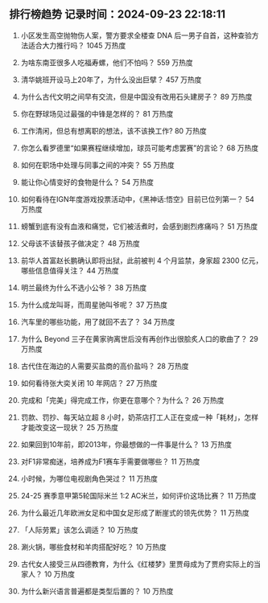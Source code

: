 
## 排行榜趋势 记录时间：2024-09-23 22:18:11
  
  1. 小区发生高空抛物伤人案，警方要求全楼查 DNA 后一男子自首，这种查验方法适合大力推行吗？ 1045 万热度
    
  2. 为啥东南亚很多人吃福寿螺，他们不怕吗？ 559 万热度
    
  3. 清华姚班开设马上20年了，为什么没出巨擘？ 457 万热度
    
  4. 为什么古代文明之间早有交流，但是中国没有改用石头建房子？ 89 万热度
    
  5. 你在野球场见过最强的中锋是怎样的？ 81 万热度
    
  6. 工作清闲，但总有想离职的想法，该不该换工作? 80 万热度
    
  7. 你怎么看罗德里“如果赛程继续增加，球员可能考虑罢赛”的言论？ 68 万热度
    
  8. 如何在职场中处理与同事之间的冲突？ 55 万热度
    
  9. 能让你心情变好的食物是什么？ 54 万热度
    
  10. 如何看待在IGN年度游戏投票活动中，《黑神话:悟空》目前已位列第一？ 54 万热度
    
  11. 螃蟹到底有没有血液和痛觉，它们被活煮时，会感到剧烈疼痛吗？ 51 万热度
    
  12. 父母该不该替孩子做决定？ 48 万热度
    
  13. 前华人首富赵长鹏确认即将出狱，此前被判 4 个月监禁，身家超 2300 亿元，哪些信息值得关注？ 44 万热度
    
  14. 明兰最终为什么不选小公爷？ 38 万热度
    
  15. 为什么成龙叫哥，而周星驰叫爷呢？ 37 万热度
    
  16. 汽车里的哪些功能，用了就回不去了？ 34 万热度
    
  17. 为什么 Beyond 三子在黄家驹离世后没有再创作出很脍炙人口的歌曲了？ 29 万热度
    
  18. 古代住在海边的人需要买盐商的高价盐吗？ 28 万热度
    
  19. 如何看待张大奕关闭 10 年网店？ 27 万热度
    
  20. 完成和「完美」得完成工作，你更在意哪个？为什么？ 26 万热度
    
  21. 罚款、罚抄、每天站立超 8 小时，奶茶店打工人正在变成一种「耗材」，怎样才能改变这一现状？ 25 万热度
    
  22. 如果回到10年前，即2013年，你最想做的一件事是什么？ 13 万热度
    
  23. 对F1非常痴迷，培养成为F1赛车手需要做哪些？ 11 万热度
    
  24. 小时候，为哪位电视剧角色哭过？ 11 万热度
    
  25. 24-25 赛季意甲第5轮国际米兰 1:2 AC米兰，如何评价这场比赛？ 11 万热度
    
  26. 为什么最近几年欧洲女足和中国女足形成了断崖式的领先优势？ 11 万热度
    
  27. 「人际劳累」该怎么调适？ 10 万热度
    
  28. 涮火锅，哪些食材和羊肉搭配好吃？ 10 万热度
    
  29. 古代女人接受三从四德教育，为什么《红楼梦》里贾母成为了贾府实际上的当家人？ 10 万热度
    
  30. 为什么新兴语言普遍都是类型后置的？ 10 万热度
    